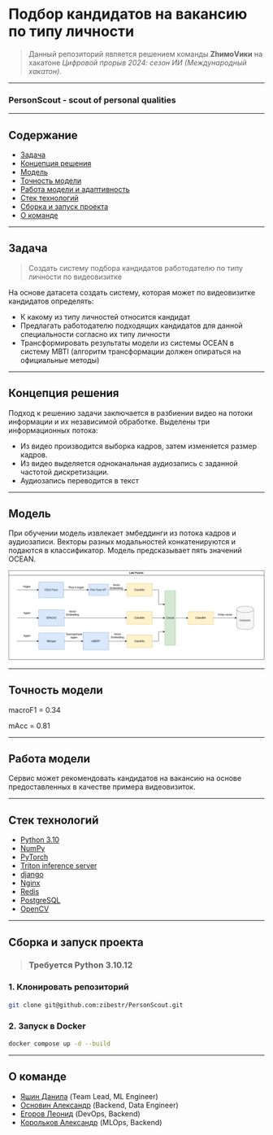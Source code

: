 # Подбор кандидатов на вакансию по типу личности
> Данный репозиторий является решением команды **ZhимоVики** на хакатоне *Цифровой прорыв 2024: сезон ИИ (Международный хакатон)*.

---
### PersonScout - scout of personal qualities
---

## Содержание

- [Задача](#Задача)
- [Концепция решения](#Концепция-решения)
- [Модель](#Модель)
- [Точность модели](#Точность-модели)
- [Работа модели и адаптивность](#Работа-модели-и-адаптивность)
- [Стек технологий](#Стек-технологий)
- [Сборка и запуск проекта](#Сборка-и-запуск-проекта)
- [О команде](#О-команде)

---

## Задача
> Создать систему подбора кандидатов работодателю по типу личности по видеовизитке

На основе датасета создать систему, которая может по видеовизитке кандидатов определять:
+ К какому из типу личностей относится кандидат
+ Предлагать работодателю подходящих кандидатов для данной специальности согласно их типу личности
+ Трансформировать результаты модели из системы OCEAN в систему MBTI (алгоритм трансформации должен опираться на официальные методы)

---

## Концепция решения

Подход к решению задачи заключается в разбиении видео на потоки информации и их независимой обработке. Выделены три информационных потока:
- Из видео производится выборка кадров, затем изменяется размер кадров.
- Из видео выделяется одноканальная аудиозапись с заданной частотой дискретизации.
- Аудиозапись переводится в текст

---

## Модель

При обучении модель извлекает эмбеддинги из потока кадров и аудиозаписи. Векторы разных модальностей конкатенируются и подаются в классификатор. Модель предсказывает пять значений OCEAN.

![Архитектура](media/model.png)

---

## Точность модели

macroF1 = 0.34

mAcc = 0.81

---

## Работа модели

Сервис может рекомендовать кандидатов на вакансию на основе предоставленных в качестве примера видеовизиток.

---

## Стек технологий

+ [Python 3.10](https://www.python.org/)
+ [NumPy](https://numpy.org/)
+ [PyTorch](https://pytorch.org/)
+ [Triton inference server](https://developer.nvidia.com/triton-inference-server)
+ [django](https://www.djangoproject.com/)
+ [Nginx](https://nginx.org/ru/)
+ [Redis](https://github.com/redis/redis)
+ [PostgreSQL](https://www.postgresql.org/)
+ [OpenCV](https://opencv.org/get-started/)


---

## Сборка и запуск проекта

> ### Требуется Python 3.10.12

### 1. Клонировать репозиторий
```bash
git clone git@github.com:zibestr/PersonScout.git
```

### 2. Запуск в Docker
```bash
docker compose up -d --build
```

---

## О команде

- [Яшин Данила](https://github.com/zibestr) (Team Lead, ML Engineer)
- [Основин Александр](https://github.com/PyAlexOs) (Backend, Data Engineer)
- [Егоров Леонид](https://github.com/Grander78498) (DevOps, Backend)
- [Корольков Александр](https://github.com/adkorolkov) (MLOps, Backend)
